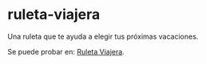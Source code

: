 # ruleta-viajera

Una ruleta que te ayuda a elegir tus próximas vacaciones.

Se puede probar en: [Ruleta Viajera](https://hectorconte.github.io/ruleta-viajera/).